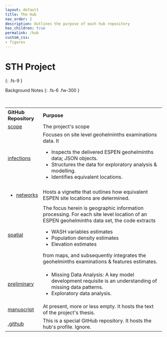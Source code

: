 ```yaml
---
layout: default
title: The Hub
nav_order: 2
description: Outlines the purpose of each hub repository
has_children: true
permalink: /hub
custom_css:
- figures
---
```


# STH Project
{: .fs-9 }

Background Notes
{: .fs-6 .fw-300 }

<br>

<table>

  <tr>
      <th style="width:13%;text-align: left;">GitHub Repository</th>
      <th style="text-align: left;">Purpose</th>
  </tr>

  <tr>
    <td><a href="https://github.com/helminthiases/scope#the-project-scope-of-the-soil-transmitted-helminths-project" target="\_blank">scope</a></td>
    <td>The project's scope</td>
  </tr>

  <tr>
    <td><a href="https://github.com/helminthiases/infections#notes" target="\_blank">infections</a></td>
    <td>Focuses on site level geohelminths examinations data.  It
      <ul>
      <li>Inspects the delivered ESPEN geohelminths data; JSON objects.</li>
      <li>Structures the data for exploratory analysis & modelling.</li> 
      <li>Identifies equivalent locations.</li>
      </ul>
    </td>
  </tr>

  <tr>
    <td><ul><li><a href="https://github.com/helminthiases/networks" target="\_blank">networks</a></li></ul></td>
    <td>Hosts a vignette that outlines how equivalent ESPEN site locations are determined.</td>
  </tr>

  <tr>
    <td><a href="https://github.com/helminthiases/spatial" target="\_blank">spatial</a></td>
    <td>The focus herein is geographic information processing.  For each site level location of an ESPEN geohelminths data set, the code extracts
      <ul>
      <li>WASH variables estimates</li>
      <li>Population density estimates</li>
      <li>Elevation estimates</li>
      </ul>
      from maps, and subsequently integrates the geohelminths examinations & features estimates.
    </td>
  </tr>

  <tr>
    <td><a href="https://github.com/helminthiases/preliminary" target="\_blank">preliminary</a></td>
    <td>
      <ul>
        <li>Missing Data Analysis: A key model development requisite is an understanding of missing data patterns.</li>
        <li>Exploratory data analysis.</li>
      </ul>
    </td>
  </tr>

  <tr>
    <td><a href="https://github.com/helminthiases/manuscript" target="\_blank">manuscript</a></td>
    <td>At present, more or less empty.  It hosts the text of the project's thesis.</td>
  </tr>

  <tr>
    <td><a href="https://github.com/helminthiases/.github" target="\_blank">.github</a></td>
    <td>This is a special GitHub repository.  It hosts the hub's profile.  Ignore.</td>
  </tr>



</table>



<br>
<br>
<br>
<br>